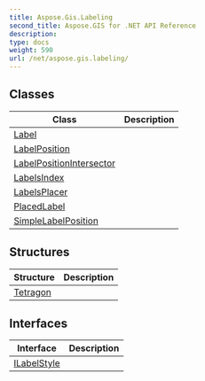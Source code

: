 ```yaml
---
title: Aspose.Gis.Labeling
second_title: Aspose.GIS for .NET API Reference
description: 
type: docs
weight: 590
url: /net/aspose.gis.labeling/
---
```



## Classes

| Class | Description |
| --- | --- |
| [Label](./label/) |  |
| [LabelPosition](./labelposition/) |  |
| [LabelPositionIntersector](./labelpositionintersector/) |  |
| [LabelsIndex](./labelsindex/) |  |
| [LabelsPlacer](./labelsplacer/) |  |
| [PlacedLabel](./placedlabel/) |  |
| [SimpleLabelPosition](./simplelabelposition/) |  |
## Structures

| Structure | Description |
| --- | --- |
| [Tetragon](./tetragon/) |  |
## Interfaces

| Interface | Description |
| --- | --- |
| [ILabelStyle](./ilabelstyle/) |  |


